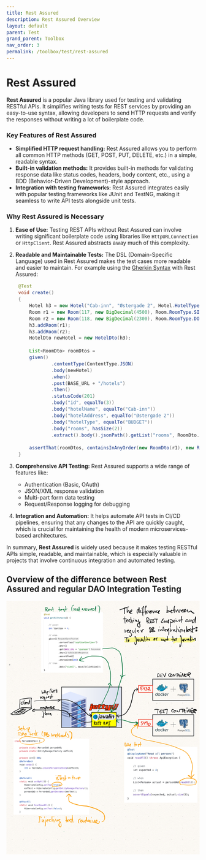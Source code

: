 ```yaml
---
title: Rest Assured
description: Rest Assured Overview
layout: default
parent: Test
grand_parent: Toolbox
nav_order: 3
permalink: /toolbox/test/rest-assured
---
```


# Rest Assured

**Rest Assured** is a popular Java library used for testing and validating RESTful APIs. It simplifies writing tests for REST services by providing an easy-to-use syntax, allowing developers to send HTTP requests and verify the responses without writing a lot of boilerplate code.

### Key Features of Rest Assured

- **Simplified HTTP request handling:** Rest Assured allows you to perform all common HTTP methods (GET, POST, PUT, DELETE, etc.) in a simple, readable syntax.
- **Built-in validation methods:** It provides built-in methods for validating response data like status codes, headers, body content, etc., using a BDD (Behavior-Driven Development)-style approach.
- **Integration with testing frameworks:** Rest Assured integrates easily with popular testing frameworks like JUnit and TestNG, making it seamless to write API tests alongside unit tests.

### Why Rest Assured is Necessary

1. **Ease of Use:** Testing REST APIs without Rest Assured can involve writing significant boilerplate code using libraries like `HttpURLConnection` or `HttpClient`. Rest Assured abstracts away much of this complexity.

2. **Readable and Maintainable Tests:** The DSL (Domain-Specific Language) used in Rest Assured makes the test cases more readable and easier to maintain. For example using the [Gherkin Syntax](./gherkin.md) with Rest Assured:

   ```java
    @Test
    void create()
    {
        Hotel h3 = new Hotel("Cab-inn", "Østergade 2", Hotel.HotelType.BUDGET);
        Room r1 = new Room(117, new BigDecimal(4500), Room.RoomType.SINGLE);
        Room r2 = new Room(118, new BigDecimal(2300), Room.RoomType.DOUBLE);
        h3.addRoom(r1);
        h3.addRoom(r2);
        HotelDto newHotel = new HotelDto(h3);

        List<RoomDto> roomDtos =
        given()
                .contentType(ContentType.JSON)
                .body(newHotel)
                .when()
                .post(BASE_URL + "/hotels")
                .then()
                .statusCode(201)
                .body("id", equalTo(3))
                .body("hotelName", equalTo("Cab-inn"))
                .body("hotelAddress", equalTo("Østergade 2"))
                .body("hotelType", equalTo("BUDGET"))
                .body("rooms", hasSize(2))
                .extract().body().jsonPath().getList("rooms", RoomDto.class);

        assertThat(roomDtos, containsInAnyOrder(new RoomDto(r1), new RoomDto(r2)));
    }
   ```

3. **Comprehensive API Testing:** Rest Assured supports a wide range of features like:
   - Authentication (Basic, OAuth)
   - JSON/XML response validation
   - Multi-part form data testing
   - Request/Response logging for debugging

4. **Integration and Automation:** It helps automate API tests in CI/CD pipelines, ensuring that any changes to the API are quickly caught, which is crucial for maintaining the health of modern microservices-based architectures.

In summary, **Rest Assured** is widely used because it makes testing RESTful APIs simple, readable, and maintainable, which is especially valuable in projects that involve continuous integration and automated testing.

## Overview of the difference between Rest Assured and regular DAO Integration Testing

![Overview](./images/javalin_test_map.png)
